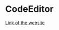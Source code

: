 # CodeEditor

[Link of the website](https://code-editor-orpin.vercel.app/?vercelToolbarCode=J1F4M5kyLDUf8QY)
